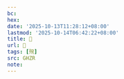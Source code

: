 ```yaml
---
bc:
hex:
date: '2025-10-13T11:28:12+08:00'
lastmod: '2025-10-14T06:42:22+08:00'
title: 󰛼
url: 󰛼
tags: [㱧]
src: GHZR
note:
---
```

